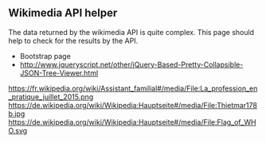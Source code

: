 ## Wikimedia API helper

The data returned by the wikimedia API is quite complex. This page should help to check for the 
results by the API.

* Bootstrap page
* http://www.jqueryscript.net/other/jQuery-Based-Pretty-Collapsible-JSON-Tree-Viewer.html

https://fr.wikipedia.org/wiki/Assistant_familial#/media/File:La_profession_en_pratique_juillet_2015.png
https://de.wikipedia.org/wiki/Wikipedia:Hauptseite#/media/File:Thietmar178b.jpg
https://de.wikipedia.org/wiki/Wikipedia:Hauptseite#/media/File:Flag_of_WHO.svg
